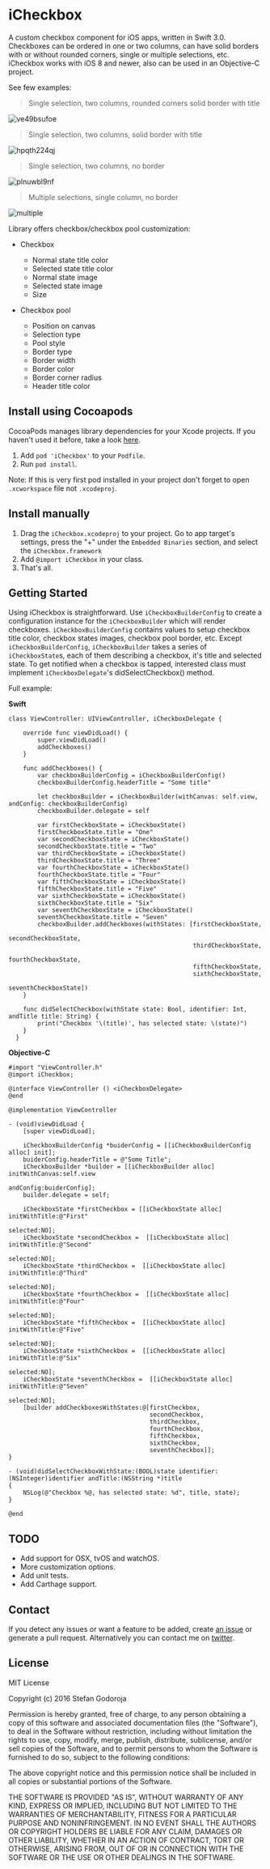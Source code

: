 iCheckbox
========

A custom checkbox component for iOS apps, written in Swift 3.0.
Checkboxes can be ordered in one or two columns, can have solid borders with or without rounded corners, single or multiple selections, etc. iCheckbox works with iOS 8 and newer, also can be used in an Objective-C project.

See few examples:
> Single selection, two columns, rounded corners solid border with title

![ve49bsufoe](https://cloud.githubusercontent.com/assets/2619031/19113388/ac35c482-8b09-11e6-8068-3a586e90f897.gif)

> Single selection, two columns, solid border with title

![hpqth224qj](https://cloud.githubusercontent.com/assets/2619031/19113390/ac36191e-8b09-11e6-9d2b-09bb31d15d83.gif)

> Single selection, two columns, no border

![plnuwbl9nf](https://cloud.githubusercontent.com/assets/2619031/19113389/ac35f39e-8b09-11e6-8236-e2e17206d2ba.gif)

> Multiple selections, single column, no border

![multiple](https://cloud.githubusercontent.com/assets/2619031/19113392/ac3ac22a-8b09-11e6-8c18-11d0ed38e43e.gif)

Library offers checkbox/checkbox pool customization:

- Checkbox

  - Normal state title color
  - Selected state title color
  - Normal state image
  - Selected state image
  - Size


- Checkbox pool
  - Position on canvas
  - Selection type
  - Pool style
  - Border type
  - Border width
  - Border color
  - Border corner radius
  - Header title color

Install using Cocoapods
------
CocoaPods manages library dependencies for your Xcode projects. If you haven't used it before, take a look [here](https://guides.cocoapods.org/using/getting-started.html).

1. Add `pod 'iCheckbox'` to your `Podfile`.
2. Run `pod install`.

Note: If this is very first pod installed in your project don't
forget to open `.xcworkspace` file not `.xcodeproj`.

Install manually
------

1. Drag the `iCheckbox.xcodeproj` to your project. Go to app target's settings, press the "+" under the `Embedded Binaries` section, and select the `iCheckbox.framework`
2. Add `@import iCheckbox` in your class.
3. That's all.

Getting Started
------
Using iCheckbox is straightforward. Use `iCheckboxBuilderConfig` to create a configuration instance for the `iCheckboxBuilder` which will render checkboxes. `iCheckboxBuilderConfig` contains values to setup checkbox title color, checkbox states images, checkbox pool border, etc. Except `iCheckboxBuilderConfig`, `iCheckboxBuilder` takes a series of `iCheckboxState`s, each of them describing a checkbox, it's title and selected state. To get notified when a checkbox is tapped, interested class must implement `iCheckboxDelegate`'s didSelectCheckbox() method.

Full example:

**Swift**
```
class ViewController: UIViewController, iCheckboxDelegate {

    override func viewDidLoad() {
        super.viewDidLoad()
        addCheckboxes()
    }

    func addCheckboxes() {
        var checkboxBuilderConfig = iCheckboxBuilderConfig()
        checkboxBuilderConfig.headerTitle = "Some title"

        let checkboxBuilder = iCheckboxBuilder(withCanvas: self.view, andConfig: checkboxBuilderConfig)
        checkboxBuilder.delegate = self

        var firstCheckboxState = iCheckboxState()
        firstCheckboxState.title = "One"
        var secondCheckboxState = iCheckboxState()
        secondCheckboxState.title = "Two"
        var thirdCheckboxState = iCheckboxState()
        thirdCheckboxState.title = "Three"
        var fourthCheckboxState = iCheckboxState()
        fourthCheckboxState.title = "Four"
        var fifthCheckboxState = iCheckboxState()
        fifthCheckboxState.title = "Five"
        var sixthCheckboxState = iCheckboxState()
        sixthCheckboxState.title = "Six"
        var seventhCheckboxState = iCheckboxState()
        seventhCheckboxState.title = "Seven"
        checkboxBuilder.addCheckboxes(withStates: [firstCheckboxState,
                                                   secondCheckboxState,
                                                   thirdCheckboxState,
                                                   fourthCheckboxState,
                                                   fifthCheckboxState,
                                                   sixthCheckboxState,
                                                   seventhCheckboxState])
    }

    func didSelectCheckbox(withState state: Bool, identifier: Int, andTitle title: String) {
        print("Checkbox '\(title)', has selected state: \(state)")
    }
  }
```
**Objective-C**
```
#import "ViewController.h"
@import iCheckbox;

@interface ViewController () <iCheckboxDelegate>
@end

@implementation ViewController

- (void)viewDidLoad {
    [super viewDidLoad];

    iCheckboxBuilderConfig *buiderConfig = [[iCheckboxBuilderConfig alloc] init];
    buiderConfig.headerTitle = @"Some Title";
    iCheckboxBuilder *builder = [[iCheckboxBuilder alloc] initWithCanvas:self.view
                                                               andConfig:buiderConfig];
    builder.delegate = self;

    iCheckboxState *firstCheckbox = [[iCheckboxState alloc] initWithTitle:@"First"
                                                                 selected:NO];
    iCheckboxState *secondCheckbox =  [[iCheckboxState alloc] initWithTitle:@"Second"
                                                                  selected:NO];
    iCheckboxState *thirdCheckbox =  [[iCheckboxState alloc] initWithTitle:@"Third"
                                                                  selected:NO];
    iCheckboxState *fourthCheckbox =  [[iCheckboxState alloc] initWithTitle:@"Four"
                                                                  selected:NO];
    iCheckboxState *fifthCheckbox =  [[iCheckboxState alloc] initWithTitle:@"Five"
                                                                  selected:NO];
    iCheckboxState *sixthCheckbox =  [[iCheckboxState alloc] initWithTitle:@"Six"
                                                                  selected:NO];
    iCheckboxState *seventhCheckbox =  [[iCheckboxState alloc] initWithTitle:@"Seven"
                                                                  selected:NO];
    [builder addCheckboxesWithStates:@[firstCheckbox,
                                       secondCheckbox,
                                       thirdCheckbox,
                                       fourthCheckbox,
                                       fifthCheckbox,
                                       sixthCheckbox,
                                       seventhCheckbox]];
}

- (void)didSelectCheckboxWithState:(BOOL)state identifier:(NSInteger)identifier andTitle:(NSString *)title
{
    NSLog(@"Checkbox %@, has selected state: %d", title, state);
}

@end
```

TODO
-----
* Add support for OSX, tvOS and watchOS.
* More customization options.
* Add unit tests.
* Add Carthage support.

Contact
------
If you detect any issues or want a feature to be added, create [an issue](https://github.com/mancunianetz/iCheckbox/issues) or generate a pull request.
Alternatively you can contact me on [twitter](https://twitter.com/mancunianetz).

License
------
MIT License

Copyright (c) 2016 Stefan Godoroja

Permission is hereby granted, free of charge, to any person obtaining a copy
of this software and associated documentation files (the "Software"), to deal
in the Software without restriction, including without limitation the rights
to use, copy, modify, merge, publish, distribute, sublicense, and/or sell
copies of the Software, and to permit persons to whom the Software is
furnished to do so, subject to the following conditions:

The above copyright notice and this permission notice shall be included in all
copies or substantial portions of the Software.

THE SOFTWARE IS PROVIDED "AS IS", WITHOUT WARRANTY OF ANY KIND, EXPRESS OR
IMPLIED, INCLUDING BUT NOT LIMITED TO THE WARRANTIES OF MERCHANTABILITY,
FITNESS FOR A PARTICULAR PURPOSE AND NONINFRINGEMENT. IN NO EVENT SHALL THE
AUTHORS OR COPYRIGHT HOLDERS BE LIABLE FOR ANY CLAIM, DAMAGES OR OTHER
LIABILITY, WHETHER IN AN ACTION OF CONTRACT, TORT OR OTHERWISE, ARISING FROM,
OUT OF OR IN CONNECTION WITH THE SOFTWARE OR THE USE OR OTHER DEALINGS IN THE
SOFTWARE.
